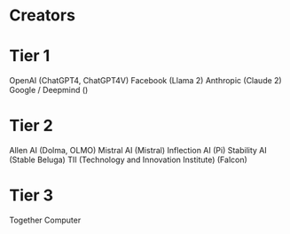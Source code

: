 
# Creators

# Tier 1
OpenAI (ChatGPT4, ChatGPT4V)
Facebook (Llama 2)
Anthropic (Claude 2)
Google / Deepmind ()

# Tier 2
Allen AI (Dolma, OLMO)
Mistral AI (Mistral)
Inflection AI (Pi)
Stability AI (Stable Beluga)
TII (Technology and Innovation Institute) (Falcon)

# Tier 3
Together Computer
